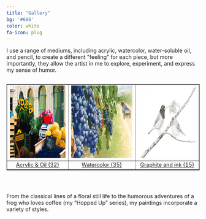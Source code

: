 ```yaml
---
title: "Gallery"
bg: '#666'
color: white
fa-icon: plug
---
```


I use a range of mediums, including acrylic, watercolor, water-soluble oil, and pencil, to create a different "feeling" for each piece, but more importantly, they allow the artist in me to explore, experiment, and express my sense of humor. 

<style type="text/css">
.table {
   display: table;
}
.row {
   display: table-row;
}
.column {
   display: table-cell;
   vertical-align: top;
}
</style>


<div style="overflow-x:auto;">
<table border="1" width="100%" cellspacing="0" cellpadding="5">
<tr>
<td>
<a href="#acrylics"><img width="300" height="189" 
src="img/MarketEnProvenceGail_600dpi-300x189-108KB.jpg" 
alt="Acrylic & Oil" /></a>
</td>
<td> 
<a href="#watercolors"><img width="300" height="189" 
src="img/PurplePerfection_600dpi-300x189-98KB.jpg" 
alt="Watercolor" /></a>		
</td>                   
<td>
<a href="#mixedMedium"><img width="300" height="189" 
src="img/AGentleman_600dpi-300x189-21KB.jpg" 
alt="Graphite and ink" /></a>
</td>
</tr>
<tr>
<td align="center"><a href="#acrylics">Acrylic &amp; Oil (32)</a></td>
<td align="center"><a href="#watercolors">Watercolor (35)</a></td>
<td align="center"><a href="#mixedMedia">Graphite and ink (15)</a></td>
</tr>
</table>
</div>


&nbsp;		     

From the classical lines of a floral still life to the humorous adventures of a frog who loves coffee (my “Hopped Up” series), my paintings incorporate a variety of styles. 

